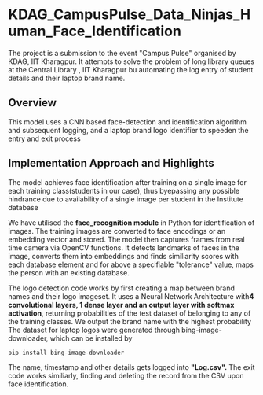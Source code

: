 # KDAG_CampusPulse_Data_Ninjas_Human_Face_Identification

The project is a submission to the event "Campus Pulse" organised by KDAG, IIT Kharagpur.
It attempts to solve the problem of long library queues at the Central Library , IIT Kharagpur bu automating the log entry of student details and their laptop brand name.
## Overview
This model uses a CNN based face-detection and identification algorithm and subsequent logging, and a laptop brand logo identifier to speeden the entry and exit process

## Implementation Approach and Highlights

The model achieves face identification after training on a single image for each training class(students in our case), thus byepassing any possible hindrance due to availability of a single image per student in the Institute database

We have utilised the **face_recognition module** in Python for identification of images. The training images are converted to face encodings or an embedding vector and stored. 
The model then captures frames from real time camera via OpenCV functions. It detects landmarks of faces in the image, converts them into embeddings and finds similiarity scores with each database element and for above a specifiable "tolerance" value, maps the person with an existing database. 

The logo detection code works by first creating a map between brand names and their logo imageset. It uses a Neural Network Architecture with**4 convolutional layers, 1 dense layer and an output layer with softmax activation**, returning probabilities of the test dataset of belonging to any of the training classes. We output the brand name with the highest probability 
The dataset for laptop logos were generated through bing-image-downloader, which can be installed by
```
pip install bing-image-downloader
```

The name, timestamp and other details gets logged into **"Log.csv".**
The exit code works similiarly, finding and deleting the record from the CSV upon face identification.




